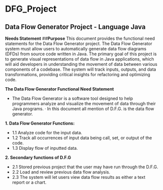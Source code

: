 # DFG_Project
**Data Flow Generator Project** - Language Java
-----------------------------------------------------------------
**Needs Statement**
##**Purpose**
This document provides the functional need statements for the Data Flow Generator project. The Data Flow Generator system must allow users to automatically generate data flow diagrams (DFDs) from source code written in Java. The primary goal of this project is to generate visual representations of data flow in Java applications, which will aid developers in understanding the movement of data between various components of a codebase. The system will track inputs, outputs, and data transformations, providing critical insights for refactoring and optimizing code.

**The Data Flow Generator Functional Need Statement**
- The Data Flow Generator is a software tool designed to help programmers analyze and visualize the movement of data through their Java programs.
·   In this document all mention of D.F.G. is the data flow generator.

**1. Data Flow Generator Functions:** 
- 1.1 Analyze code for the input data.
- 1.2 Track all occurrences of input data being call, set, or output of the code.
- 1.3 Display flow of inputted data.

**2. Secondary functions of D.F.G**
- 2.1 Stored previous project that the user may have run through the D.F.G.
- 2.2 Load and review previous data flow analysis.
- 2.3 The system will let users view data flow results as either a text report or a chart.
